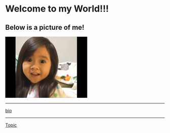 # Welcome to my World!!!
## Below is a picture of me!
![picture of me](me.jpg)

---

[bio](bio)

---

[Topic](Topic)
